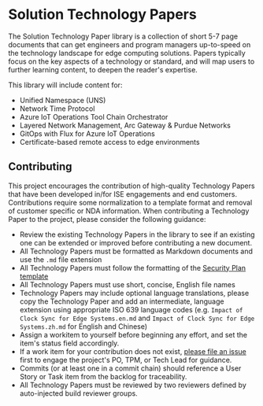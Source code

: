 # Solution Technology Papers

The Solution Technology Paper library is a collection of short 5-7 page documents that can get engineers and program managers up-to-speed on the technology landscape for edge computing solutions. Papers typically focus on the key aspects of a technology or standard, and will map users to further learning content, to deepen the reader's expertise.

This library will include content for:

* Unified Namespace (UNS)
* Network Time Protocol
* Azure IoT Operations Tool Chain Orchestrator
* Layered Network Management, Arc Gateway & Purdue Networks
* GitOps with Flux for Azure IoT Operations
* Certificate-based remote access to edge environments

## Contributing

This project encourages the contribution of high-quality Technology Papers that have been developed in/for ISE engagements and end customers. Contributions require some normalization to a template format and removal of customer specific or NDA information. When contributing a Technology Paper to the project, please consider the following guidance:

* Review the existing Technology Papers in the library to see if an existing one can be extended or improved before contributing a new document.
* All Technology Papers must be formatted as Markdown documents and use the `.md` file extension
* All Technology Papers must follow the formatting of the [Security Plan template](./Security%20Plan%20Template.md)
* All Technology Papers must use short, concise, English file names
* Technology Papers may include optional language translations, please copy the Technology Paper and add an intermediate, language extension using appropriate ISO 639 language codes (e.g. `Impact of Clock Sync for Edge Systems.en.md` and `Impact of Clock Sync for Edge Systems.zh.md` for English and Chinese)
* Assign a workitem to yourself before beginning any effort, and set the item's status field accordingly.
* If a work item for your contribution does not exist, [please file an issue](https://dev.azure.com/ai-at-the-edge-flagship-accelerator/IaC%20for%20the%20Edge/_workitems/create/Issue) first to engage the project's PO, TPM, or Tech Lead for guidance.
* Commits (or at least one in a commit chain) should reference a User Story or Task item from the backlog for traceability.
* All Technology Papers must be reviewed by two reviewers defined by auto-injected build reviewer groups.
